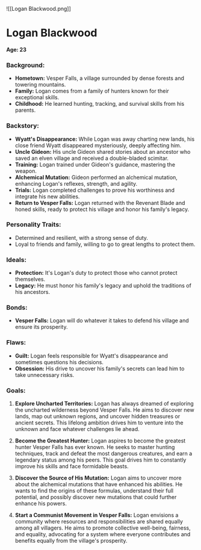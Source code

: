 ![[Logan Blackwood.png]]
# Logan Blackwood
**Age: 23**
### Background:

- **Hometown:** Vesper Falls, a village surrounded by dense forests and towering mountains.
- **Family:** Logan comes from a family of hunters known for their exceptional skills.
- **Childhood:** He learned hunting, tracking, and survival skills from his parents.

### Backstory:

- **Wyatt's Disappearance:** While Logan was away charting new lands, his close friend Wyatt disappeared mysteriously, deeply affecting him.
- **Uncle Gideon:** His uncle Gideon shared stories about an ancestor who saved an elven village and received a double-bladed scimitar.
- **Training:** Logan trained under Gideon's guidance, mastering the weapon.
- **Alchemical Mutation:** Gideon performed an alchemical mutation, enhancing Logan's reflexes, strength, and agility.
- **Trials:** Logan completed challenges to prove his worthiness and integrate his new abilities.
- **Return to Vesper Falls:** Logan returned with the Revenant Blade and honed skills, ready to protect his village and honor his family's legacy.

### Personality Traits:

- Determined and resilient, with a strong sense of duty.
- Loyal to friends and family, willing to go to great lengths to protect them.

### Ideals:

- **Protection:** It's Logan's duty to protect those who cannot protect themselves.
- **Legacy:** He must honor his family's legacy and uphold the traditions of his ancestors.

### Bonds:

- **Vesper Falls:** Logan will do whatever it takes to defend his village and ensure its prosperity.

### Flaws:

- **Guilt:** Logan feels responsible for Wyatt's disappearance and sometimes questions his decisions.
- **Obsession:** His drive to uncover his family's secrets can lead him to take unnecessary risks.

### Goals:

1. **Explore Uncharted Territories:** Logan has always dreamed of exploring the uncharted wilderness beyond Vesper Falls. He aims to discover new lands, map out unknown regions, and uncover hidden treasures or ancient secrets. This lifelong ambition drives him to venture into the unknown and face whatever challenges lie ahead.

2. **Become the Greatest Hunter:** Logan aspires to become the greatest hunter Vesper Falls has ever known. He seeks to master hunting techniques, track and defeat the most dangerous creatures, and earn a legendary status among his peers. This goal drives him to constantly improve his skills and face formidable beasts.

3. **Discover the Source of His Mutation:** Logan aims to uncover more about the alchemical mutations that have enhanced his abilities. He wants to find the origins of these formulas, understand their full potential, and possibly discover new mutations that could further enhance his powers.

4. **Start a Communist Movement in Vesper Falls:** Logan envisions a community where resources and responsibilities are shared equally among all villagers. He aims to promote collective well-being, fairness, and equality, advocating for a system where everyone contributes and benefits equally from the village's prosperity.
